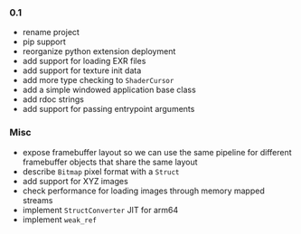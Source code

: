 ### 0.1

- rename project
- pip support
- reorganize python extension deployment
- add support for loading EXR files
- add support for texture init data
- add more type checking to `ShaderCursor`
- add a simple windowed application base class
- add rdoc strings
- add support for passing entrypoint arguments


### Misc

- expose framebuffer layout so we can use the same pipeline for different framebuffer objects that share the same layout
- describe `Bitmap` pixel format with a `Struct`
- add support for XYZ images
- check performance for loading images through memory mapped streams
- implement `StructConverter` JIT for arm64
- implement `weak_ref`
